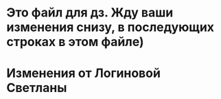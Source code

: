 # Это файл для дз. Жду ваши изменения снизу, в последующих строках в этом файле)

# Изменения от Логиновой Светланы